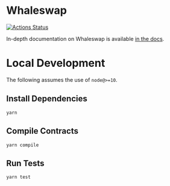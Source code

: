 # Whaleswap

[![Actions Status](https://github.com/WhaleLoans/whaleswap-core/workflows/CI/badge.svg)](https://github.com/WhaleLoans/whaleswap-core/actions)

In-depth documentation on Whaleswap is available [in the docs](https://docs.whaleswap.finance).

# Local Development

The following assumes the use of `node@>=10`.

## Install Dependencies

`yarn`

## Compile Contracts

`yarn compile`

## Run Tests

`yarn test`
